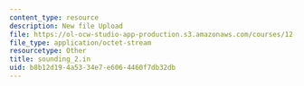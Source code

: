 ```yaml
---
content_type: resource
description: New file Upload
file: https://ol-ocw-studio-app-production.s3.amazonaws.com/courses/12-811-tropical-meteorology-spring-2011/b8b12d194a5334e7e6064460f7db32db_sounding_2.in
file_type: application/octet-stream
resourcetype: Other
title: sounding_2.in
uid: b8b12d19-4a53-34e7-e606-4460f7db32db
---
```


